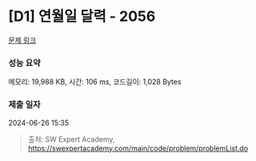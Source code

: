 # [D1] 연월일 달력 - 2056 

[문제 링크](https://swexpertacademy.com/main/code/problem/problemDetail.do?contestProbId=AV5QLkdKAz4DFAUq) 

### 성능 요약

메모리: 19,988 KB, 시간: 106 ms, 코드길이: 1,028 Bytes

### 제출 일자

2024-06-26 15:35



> 출처: SW Expert Academy, https://swexpertacademy.com/main/code/problem/problemList.do